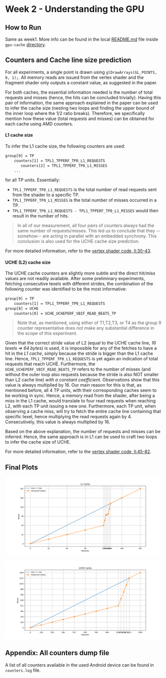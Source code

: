# Week 2 - Understanding the GPU

## How to Run

Same as week1. More info can be found in the local [README.md](./gpu-cache/README.md) file inside `gpu-cache` [directory](./gpu-cache/).

## Counters and Cache line size prediction 

For all experiments, a single point is drawn using `glDrawArrays(GL_POINTS, 0, 1);`. All memory reads are issued from the vertex shader and the fragment shader only outputs a constant value, as suggested in the paper.

For both caches, the essential information needed is the number of total requests and misses (hence, the hits can be concluded trivially). Having this pair of information, the same approach explained in the paper can be used to infer the cache size (nesting two loops and finding the upper bound of the inner loop where the 1/2 ratio breaks). Therefore, we specifically mention how these value (total requests and misses) can be obtained for each cache using AMD counters. 

#### L1 cache size 

To infer the L1 cache size, the following counters are used: 

```
group[9] = TP
    counters[1] = TPL1_TPPERF_TP0_L1_REQUESTS
       counters[2] = TPL1_TPPERF_TP0_L1_MISSES
    ...
```

for all TP units. Essentially: 

- `TPL1_TPPERF_TP0_L1_REQUESTS` is the total number of read requests sent from the shader to a specific TP. 
- `TPL1_TPPERF_TP0_L1_MISSES` is the total number of misses occurred in a TP. 
- `TPL1_TPPERF_TP0_L1_REQUESTS - TPL1_TPPERF_TP0_L1_MISSES` would then result in the number of hits.

> In all of our measurement, all four pairs of counters always had the same number of requests/misses. This led us to conclude that they --somehow-- are acting in parallel with an embedded synchrony. This conclusion is also used for the UCHE cache size prediction.

For more detailed information, refer to the [vertex shader code, ll:30-43](./gpu-cache/shaders/tr.vs).


#### UCHE (L2) cache size 

The UCHE cache counters are slightly more subtle and the direct hit/miss values are not readily available. After some preliminary experiments, fetching consecutive texels with different strides, the combination of the following counter was identified to be the most informative: 

```
group[9] = TP
    counters[1] = TPL1_TPPERF_TP0_L1_REQUESTS
group[8] = UCHE 
    counters[0] = UCHE_UCHEPERF_VBIF_READ_BEATS_TP
```

> Note that, as mentioned, using either of T1,T2,T3, or T4 as the group 9 counter representative does not make any substantial difference in the scope of this experiment.

Given that the correct stride value of L2 (equal to the UCHE cache line, *16 texels => 64 bytes*) is used, it is impossible for any of the fetches to have a hit in the *L1 cache*, simply because the stride is bigger than the L1 cache line. Hence, `TPL1_TPPERF_TP0_L1_REQUESTS` is yet again an indication of total requests that reach UCHE. Furthermore, the `UCHE_UCHEPERF_VBIF_READ_BEATS_TP` refers to the number of misses (and without the outer loop also requests because the stride is also NOT smaller than L2 cache line) *with a constant coefficient*. Observations show that this value is always multiplied by 16. Our main reason for this is that, as mentioned before, all 4 TP units, with their corresponding caches seem to be working in sync. Hence, a memory read from the shader, after being a miss in the L1 cache, would translate to four read requests when reaching L2, with each TP unit issuing a new one. Furthermore, each TP unit, when observing a cache miss, will try to fetch the entire cache line containing that specific texel, hence multiplying the read requests again by 4. Consecutively, this value is always multiplied by 16. 

Based on the above explanation, the number of requests and misses can be inferred. Hence, the same approach is in L1 can be used to craft two loops to infer the cache size of UCHE. 

For more detailed information, refer to the [vertex shader code, ll:45-82](./gpu-cache/shaders/tr.vs).

## Final Plots

![L1 Cache](./gpu-cache/plot/L1cache.png)

![UCHE Cache](./gpu-cache/plot/UCHEcache.png)

## Appendix: All counters dump file

A list of all counters available in the used Android device can be found in `counters.log` file. 

